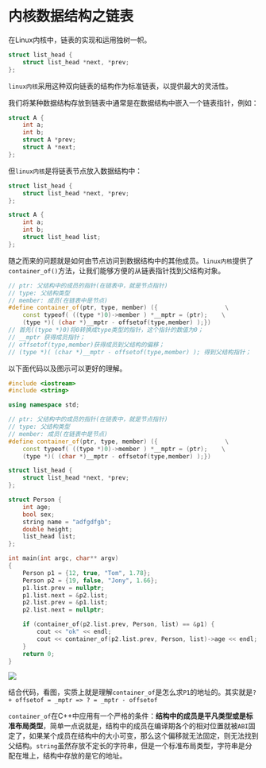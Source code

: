 # 内核数据结构之链表

在Linux内核中，链表的实现和运用独树一帜。

```cpp
struct list_head {
    struct list_head *next, *prev;
};
```

`linux内核`采用这种双向链表的结构作为标准链表，以提供最大的灵活性。

我们将某种数据结构存放到链表中通常是在数据结构中嵌入一个链表指针，例如：

```cpp
struct A {
    int a;
    int b;
    struct A *prev;
    struct A *next;
};
```

但`linux内核`是将链表节点放入数据结构中：

```cpp
struct list_head {
    struct list_head *next, *prev;
};

struct A {
    int a;
    int b;
    struct list_head list;
};
```

随之而来的问题就是如何由节点访问到数据结构中的其他成员。`linux内核`提供了`container_of()`方法，让我们能够方便的从链表指针找到父结构对象。

```cpp
// ptr: 父结构中的成员的指针(在链表中，就是节点指针)
// type: 父结构类型
// member: 成员(在链表中是节点)
#define container_of(ptr, type, member) ({                   \
	const typeof( ((type *)0)->member ) *__mptr = (ptr);    \
	(type *)( (char *)__mptr - offsetof(type,member) );})
// 首先((type *)0)将0转换成type类型的指针，这个指针的数值为0；
// __mptr 获得成员指针；
// offsetof(type,member)获得成员到父结构的偏移；
// (type *)( (char *)__mptr - offsetof(type,member) ); 得到父结构指针；
```

以下面代码以及图示可以更好的理解。

```cpp
#include <iostream>
#include <string>

using namespace std;

// ptr: 父结构中的成员的指针(在链表中，就是节点指针)
// type: 父结构类型
// member: 成员(在链表中是节点)
#define container_of(ptr, type, member) ({                   \
	const typeof( ((type *)0)->member ) *__mptr = (ptr);    \
	(type *)( (char *)__mptr - offsetof(type,member) );})

struct list_head {
    struct list_head *next, *prev;
};

struct Person {
    int age;
    bool sex;
    string name = "adfgdfgb";
    double height;
    list_head list;
};

int main(int argc, char** argv)
{
    Person p1 = {12, true, "Tom", 1.78};
    Person p2 = {19, false, "Jony", 1.66};
    p1.list.prev = nullptr;
    p1.list.next = &p2.list;
    p2.list.prev = &p1.list;
    p2.list.next = nullptr;

    if (container_of(p2.list.prev, Person, list) == &p1) {
        cout << "ok" << endl;
        cout << container_of(p2.list.prev, Person, list)->age << endl;
    }
    return 0;
}
```

![](https://cdn.jsdelivr.net/gh/AZMDDY/imgs/image-20200329211402916.png)

结合代码，看图，实质上就是理解`container_of`是怎么求`P1`的地址的。其实就是`? + offsetof = _mptr => ? = _mptr - offsetof`

`container_of`在C++中应用有一个严格的条件：**结构中的成员是平凡类型或是标准布局类型**，简单一点说就是，结构中的成员在编译期各个的相对位置就被`ABI`固定了，如果某个成员在结构中的大小可变，那么这个偏移就无法固定，则无法找到父结构。`string`虽然存放不定长的字符串，但是一个标准布局类型，字符串是分配在堆上，结构中存放的是它的地址。
